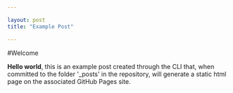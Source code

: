 ```yaml
---

layout: post
title: "Example Post"

---
```


#Welcome

**Hello world**, this is an example post created through the CLI that, when committed to the folder '_posts' in the repository, will generate a static html page on the associated GitHub Pages site. 
